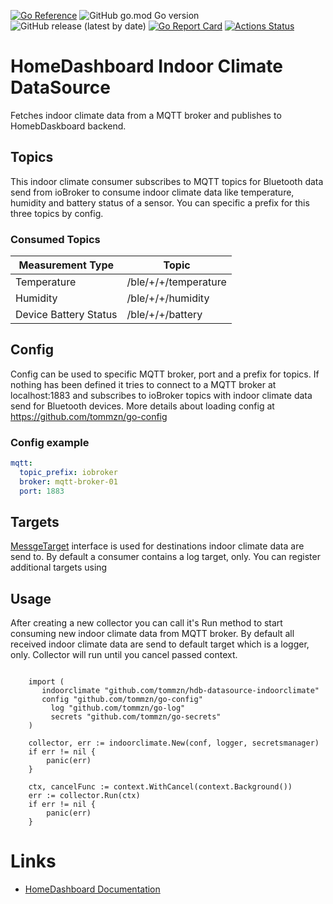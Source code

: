 [![Go Reference](https://pkg.go.dev/badge/github.com/tommzn/hdb-datasource-indoorclimate.svg)](https://pkg.go.dev/github.com/tommzn/hdb-datasource-indoorclimate)
![GitHub go.mod Go version](https://img.shields.io/github/go-mod/go-version/tommzn/hdb-datasource-indoorclimate)
![GitHub release (latest by date)](https://img.shields.io/github/v/release/tommzn/hdb-datasource-indoorclimate)
[![Go Report Card](https://goreportcard.com/badge/github.com/tommzn/hdb-datasource-indoorclimate)](https://goreportcard.com/report/github.com/tommzn/hdb-datasource-indoorclimate)
[![Actions Status](https://github.com/tommzn/hdb-datasource-indoorclimate/actions/workflows/go.pkg.auto-ci.yml/badge.svg)](https://github.com/tommzn/hdb-datasource-indoorclimate/actions)

# HomeDashboard Indoor Climate DataSource
Fetches indoor climate data from a MQTT broker and publishes to HomebDaskboard backend.

## Topics
This indoor climate consumer subscribes to MQTT topics for Bluetooth data send from ioBroker to consume indoor climate data like temperature, humidity and battery status of a sensor.
You can specific a prefix for this three topics by config.

### Consumed Topics
| Measurement Type      | Topic                |
| --------------------- | -------------------- |
| Temperature           | /ble/+/+/temperature |
| Humidity              | /ble/+/+/humidity    |
| Device Battery Status | /ble/+/+/battery     |

## Config
Config can be used to specific MQTT broker, port and a prefix for topics. If nothing has been defined it tries to connect to a MQTT broker at localhost:1883 and subscribes to ioBroker topics with indoor climate data send for Bluetooth devices.
More details about loading config at https://github.com/tommzn/go-config

### Config example
```yaml
mqtt:
  topic_prefix: iobroker
  broker: mqtt-broker-01
  port: 1883
```

## Targets
[MessgeTarget](https://github.com/tommzn/hdb-datasource-indoorclimate/blob/main/interfaces.go) interface is used for destinations indoor climate data are send to. By default a consumer contains a log target, only. You can register additional targets using 

## Usage
After creating a new collector you can call it's Run method to start consuming new indoor climate data from MQTT broker. By default all received indoor climate data are send
to default target which is a logger, only. Collector will run until you cancel passed context.
```golang

    import (
       indoorclimate "github.com/tommzn/hdb-datasource-indoorclimate"  
       config "github.com/tommzn/go-config"
	     log "github.com/tommzn/go-log"
	     secrets "github.com/tommzn/go-secrets"
    )
    
    collector, err := indoorclimate.New(conf, logger, secretsmanager)
    if err != nil {
        panic(err)
    }

    ctx, cancelFunc := context.WithCancel(context.Background())
    err := collector.Run(ctx)
    if err != nil {
        panic(err)
    }
```

# Links
- [HomeDashboard Documentation](https://github.com/tommzn/hdb-docs/wiki)
